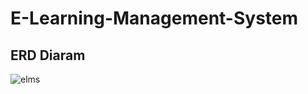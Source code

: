 # E-Learning-Management-System

## ERD Diaram
![elms](https://github.com/user-attachments/assets/756ea29c-025d-486c-b6c8-75ebd1892578)



